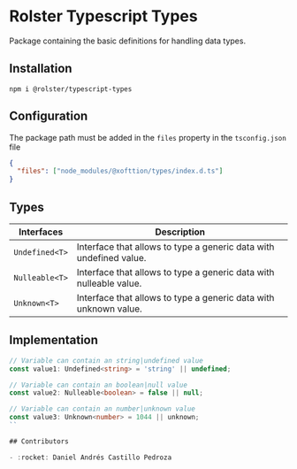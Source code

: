 # Rolster Typescript Types

Package containing the basic definitions for handling data types.

## Installation

```
npm i @rolster/typescript-types
```

## Configuration

The package path must be added in the `files` property in the `tsconfig.json` file

```json
{
  "files": ["node_modules/@xofttion/types/index.d.ts"]
}
```

## Types

| Interfaces     | Description                                                        |
| -------------- | ------------------------------------------------------------------ |
| `Undefined<T>` | Interface that allows to type a generic data with undefined value. |
| `Nulleable<T>` | Interface that allows to type a generic data with nulleable value. |
| `Unknown<T>`   | Interface that allows to type a generic data with unknown value.   | 

## Implementation

```ts
// Variable can contain an string|undefined value
const value1: Undefined<string> = 'string' || undefined;

// Variable can contain an boolean|null value
const value2: Nulleable<boolean> = false || null;

// Variable can contain an number|unknown value
const value3: Unknown<number> = 1044 || unknown;
``

## Contributors

- :rocket: Daniel Andrés Castillo Pedroza

